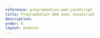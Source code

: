 ```yaml
---
reference: programmation-web-javaScript
title: Programmation Web avec JavaScript
description:
order: 6
layout: modules
---
```

